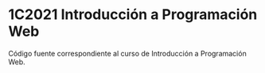 # 1C2021  Introducción a Programación Web

Código fuente correspondiente al curso de Introducción a Programación Web.

